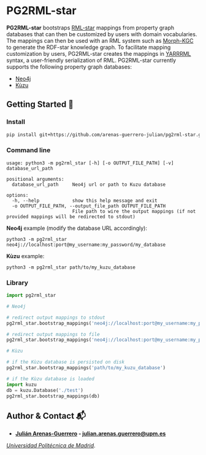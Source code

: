 # PG2RML-star

**PG2RML-star** bootstraps [RML-star](https://kg-construct.github.io/rml-resources/portal/) mappings from property graph databases that can then be customized by users with domain vocabularies. The mappings can then be used with an RML system such as [Morph-KGC](https://github.com/morph-kgc/morph-kgc/) to generate the RDF-star knowledge graph. To facilitate mapping customization by users, PG2RML-star creates the mappings in [YARRRML](https://rml.io/yarrrml/spec/) syntax, a user-friendly serialization of RML. PG2RML-star currently supports the following property graph databases:
- [Neo4j](https://neo4j.com/)
- [Kùzu](https://github.com/kuzudb/kuzu)

## Getting Started :rocket:

### Install

```bash
pip install git+https://github.com/arenas-guerrero-julian/pg2rml-star.git
```

### Command line

```commandline
usage: python3 -m pg2rml_star [-h] [-o OUTPUT_FILE_PATH] [-v] database_url_path

positional arguments:
  database_url_path     Neo4j url or path to Kuzu database

options:
  -h, --help            show this help message and exit
  -o OUTPUT_FILE_PATH, --output_file_path OUTPUT_FILE_PATH
                        File path to wire the output mappings (if not provided mappings will be redirected to stdout)
```

**Neo4j** example (modify the database URL accordingly):

```
python3 -m pg2rml_star neo4j://localhost:port@my_username:my_password/my_database
```

**Kùzu** example:

```
python3 -m pg2rml_star path/to/my_kuzu_database
```

### Library

```python
import pg2rml_star

# Neo4j

# redirect output mappings to stdout
pg2rml_star.bootstrap_mappings('neo4j://localhost:port@my_username:my_password/my_database')

# redirect output mappings to file
pg2rml_star.bootstrap_mappings('neo4j://localhost:port@my_username:my_password/my_database', 'mappings.yml')

# Kùzu

# if the Kùzu database is persisted on disk
pg2rml_star.bootstrap_mappings('path/to/my_kuzu_database')

# if the Kùzu database is loaded
import kuzu
db = kuzu.Database('./test')
pg2rml_star.bootstrap_mappings(db)
```

## Author & Contact :mailbox_with_mail:

- **[Julián Arenas-Guerrero](https://github.com/arenas-guerrero-julian/) - [julian.arenas.guerrero@upm.es](mailto:julian.arenas.guerrero@upm.es)**

*[Universidad Politécnica de Madrid](https://www.upm.es/internacional)*.
